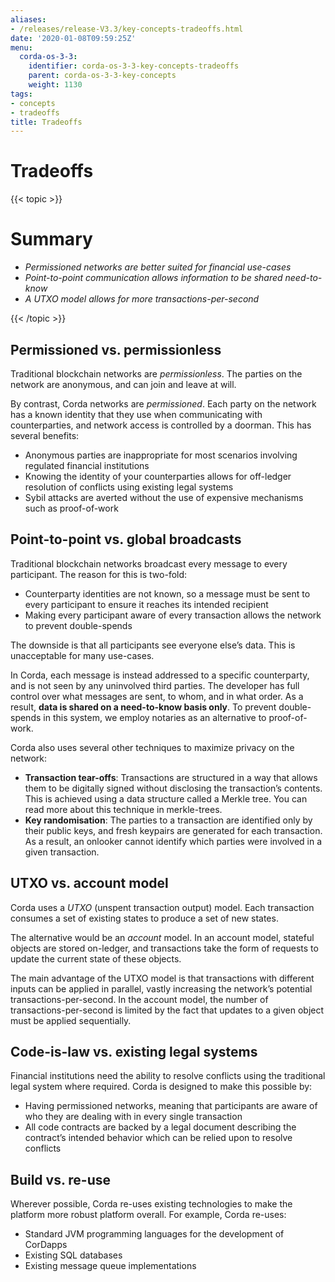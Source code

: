 ```yaml
---
aliases:
- /releases/release-V3.3/key-concepts-tradeoffs.html
date: '2020-01-08T09:59:25Z'
menu:
  corda-os-3-3:
    identifier: corda-os-3-3-key-concepts-tradeoffs
    parent: corda-os-3-3-key-concepts
    weight: 1130
tags:
- concepts
- tradeoffs
title: Tradeoffs
---
```



# Tradeoffs


{{< topic >}}

# Summary


* *Permissioned networks are better suited for financial use-cases*
* *Point-to-point communication allows information to be shared need-to-know*
* *A UTXO model allows for more transactions-per-second*


{{< /topic >}}

## Permissioned vs. permissionless

Traditional blockchain networks are *permissionless*. The parties on the network are anonymous, and can join and
leave at will.

By contrast, Corda networks are *permissioned*. Each party on the network has a known identity that they use when
communicating with counterparties, and network access is controlled by a doorman. This has several benefits:


* Anonymous parties are inappropriate for most scenarios involving regulated financial institutions
* Knowing the identity of your counterparties allows for off-ledger resolution of conflicts using existing
legal systems
* Sybil attacks are averted without the use of expensive mechanisms such as proof-of-work


## Point-to-point vs. global broadcasts

Traditional blockchain networks broadcast every message to every participant. The reason for this is two-fold:


* Counterparty identities are not known, so a message must be sent to every participant to ensure it reaches its
intended recipient
* Making every participant aware of every transaction allows the network to prevent double-spends

The downside is that all participants see everyone else’s data. This is unacceptable for many use-cases.

In Corda, each message is instead addressed to a specific counterparty, and is not seen by any uninvolved third
parties. The developer has full control over what messages are sent, to whom, and in what order. As a result, **data
is shared on a need-to-know basis only**. To prevent double-spends in this system, we employ notaries as
an alternative to proof-of-work.

Corda also uses several other techniques to maximize privacy on the network:


* **Transaction tear-offs**: Transactions are structured in a way that allows them to be digitally signed without
disclosing the transaction’s contents. This is achieved using a data structure called a Merkle tree. You can read
more about this technique in merkle-trees.
* **Key randomisation**: The parties to a transaction are identified only by their public keys, and fresh keypairs are
generated for each transaction. As a result, an onlooker cannot identify which parties were involved in a given
transaction.


## UTXO vs. account model

Corda uses a *UTXO* (unspent transaction output) model. Each transaction consumes a set of existing states to produce
a set of new states.

The alternative would be an *account* model. In an account model, stateful objects are stored on-ledger, and
transactions take the form of requests to update the current state of these objects.

The main advantage of the UTXO model is that transactions with different inputs can be applied in parallel,
vastly increasing the network’s potential transactions-per-second. In the account model, the number of
transactions-per-second is limited by the fact that updates to a given object must be applied sequentially.


## Code-is-law vs. existing legal systems

Financial institutions need the ability to resolve conflicts using the traditional legal system where required. Corda
is designed to make this possible by:


* Having permissioned networks, meaning that participants are aware of who they are dealing with in every single
transaction
* All code contracts are backed by a legal document describing the contract’s intended behavior which can be relied
upon to resolve conflicts


## Build vs. re-use

Wherever possible, Corda re-uses existing technologies to make the platform more robust platform overall. For
example, Corda re-uses:


* Standard JVM programming languages for the development of CorDapps
* Existing SQL databases
* Existing message queue implementations

